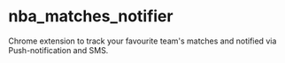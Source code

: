 # nba_matches_notifier
Chrome extension to track your favourite team's matches and notified via Push-notification and SMS.
